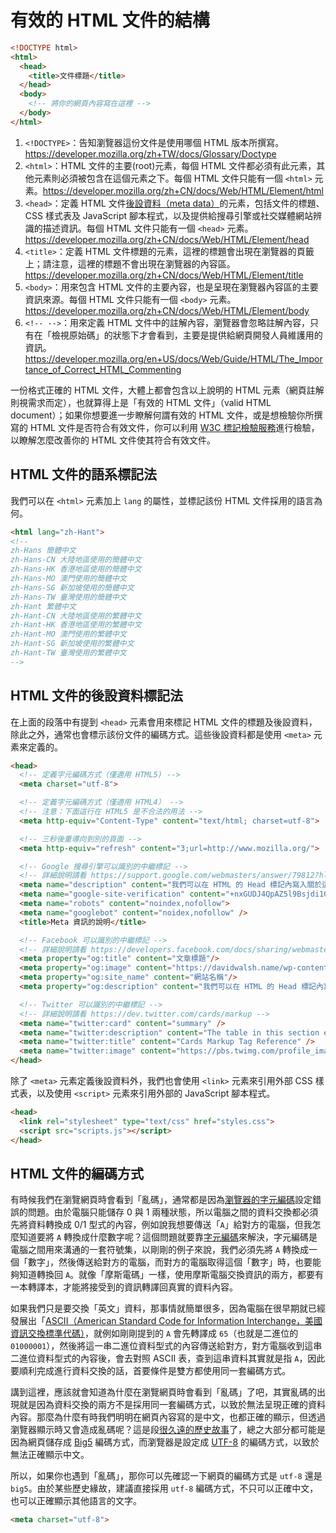 # 有效的 HTML 文件的結構

```html
<!DOCTYPE html>
<html>
  <head>
    <title>文件標題</title>
  </head>
  <body>
    <!-- 將你的網頁內容寫在這裡 -->
  </body>
</html>
```

1. `<!DOCTYPE>`：告知瀏覽器這份文件是使用哪個 HTML 版本所撰寫。https://developer.mozilla.org/zh+TW/docs/Glossary/Doctype
2. `<html>`：HTML 文件的主要(root)元素，每個 HTML 文件都必須有此元素，其他元素則必須被包含在這個元素之下。每個 HTML 文件只能有一個 `<html>` 元素。https://developer.mozilla.org/zh+CN/docs/Web/HTML/Element/html
3. `<head>`：定義 HTML 文件[後設資料（meta data）](https://zh.wikipedia.org/wiki/%E5%85%83%E6%95%B0%E6%8D%AE)的元素，包括文件的標題、CSS 樣式表及 JavaScript 腳本程式，以及提供給搜尋引擎或社交媒體網站辨識的描述資訊。每個 HTML 文件只能有一個 `<head>` 元素。https://developer.mozilla.org/zh+CN/docs/Web/HTML/Element/head
4. `<title>`：定義 HTML 文件標題的元素，這裡的標題會出現在瀏覽器的頁籤上；請注意，這裡的標題不會出現在瀏覽器的內容區。https://developer.mozilla.org/zh+CN/docs/Web/HTML/Element/title
5. `<body>`：用來包含 HTML 文件的主要內容，也是呈現在瀏覽器內容區的主要資訊來源。每個 HTML 文件只能有一個 `<body>` 元素。https://developer.mozilla.org/zh+CN/docs/Web/HTML/Element/body
6. `<!-- -->`：用來定義 HTML 文件中的註解內容，瀏覽器會忽略註解內容，只有在「檢視原始碼」的狀態下才會看到，主要是提供給網頁開發人員維護用的資訊。https://developer.mozilla.org/en+US/docs/Web/Guide/HTML/The_Importance_of_Correct_HTML_Commenting

一份格式正確的 HTML 文件，大體上都會包含以上說明的 HTML 元素（網頁註解則視需求而定），也就算得上是「有效的 HTML 文件」（valid HTML document）；如果你想要進一步瞭解何謂有效的 HTML 文件，或是想檢驗你所撰寫的 HTML 文件是否符合有效文件，你可以利用 [W3C 標記檢驗服務](https://developer.mozilla.org/en+US/docs/Web/Guide/HTML/The_Importance_of_Correct_HTML_Commenting)進行檢驗，以瞭解怎麼改善你的 HTML 文件使其符合有效文件。

## HTML 文件的語系標記法

我們可以在 `<html>` 元素加上 `lang` 的屬性，並標記該份 HTML 文件採用的語言為何。

```html
<html lang="zh-Hant">
<!--
zh-Hans 簡體中文
zh-Hans-CN 大陸地區使用的簡體中文
zh-Hans-HK 香港地區使用的簡體中文
zh-Hans-MO 澳門使用的簡體中文
zh-Hans-SG 新加坡使用的簡體中文
zh-Hans-TW 臺灣使用的簡體中文
zh-Hant 繁體中文
zh-Hant-CN 大陸地區使用的繁體中文
zh-Hant-HK 香港地區使用的繁體中文
zh-Hant-MO 澳門使用的繁體中文
zh-Hant-SG 新加坡使用的繁體中文
zh-Hant-TW 臺灣使用的繁體中文
-->
```

## HTML 文件的後設資料標記法

在上面的段落中有提到 `<head>` 元素會用來標記 HTML 文件的標題及後設資料，除此之外，通常也會標示該份文件的編碼方式。這些後設資料都是使用 `<meta>` 元素來定義的。

```html
<head>
  <!-- 定義字元編碼方式（僅適用 HTML5) -->
  <meta charset="utf-8">

  <!-- 定義字元編碼方式（僅適用 HTML4） -->
  <!-- 注意：下面這行在 HTML5 是不合法的用法 -->
  <meta http-equiv="Content-Type" content="text/html; charset=utf-8">

  <!-- 三秒後重導向到別的頁面 -->
  <meta http-equiv="refresh" content="3;url=http://www.mozilla.org/">

  <!-- Google 搜尋引擎可以識別的中繼標記 -->
  <!-- 詳細說明請看 https://support.google.com/webmasters/answer/79812?hl=zh-Hant -->
  <meta name="description" content="我們可以在 HTML 的 Head 標記內寫入關於這個頁面的描述資訊">
  <meta name="google-site-verification" content="+nxGUDJ4QpAZ5l9Bsjdi102tLVC21AIh5d1Nl23908vVuFHs34="/>
  <meta name="robots" content="noindex,nofollow">
  <meta name="googlebot" content="noidex,nofollow" />
  <title>Meta 資訊的說明</title>

  <!-- Facebook 可以識別的中繼標記 -->
  <!-- 詳細說明請看 https://developers.facebook.com/docs/sharing/webmasters#markup -->
  <meta property="og:title" content="文章標題"/>
  <meta property="og:image" content="https://davidwalsh.name/wp-content/themes/klass/img/facebooklogo.png"/>
  <meta property="og:site_name" content="網站名稱"/>
  <meta property="og:description" content="我們可以在 HTML 的 Head 標記內寫入關於這個頁面的描述資訊">

  <!-- Twitter 可以識別的中繼標記 -->
  <!-- 詳細說明請看 https://dev.twitter.com/cards/markup -->
  <meta name="twitter:card" content="summary" />
  <meta name="twitter:description" content="The table in this section explains Twitter Card elements and any Open Graph protocol markup fallbacks." />
  <meta name="twitter:title" content="Cards Markup Tag Reference" />
  <meta name="twitter:image" content="https://pbs.twimg.com/profile_images/2284174872/7df3h38zabcvjylnyfe3.png" />
</head>
```

除了 `<meta>` 元素定義後設資料外，我們也會使用 `<link>` 元素來引用外部 CSS 樣式表，以及使用 `<script>` 元素來引用外部的 JavaScript 腳本程式。

```html
<head>
  <link rel="stylesheet" type="text/css" href="styles.css">
  <script src="scripts.js"></script>
</head>
```

## HTML 文件的編碼方式

有時候我們在瀏覽網頁時會看到「亂碼」，通常都是因為[瀏覽器的字元編碼](https://zh.wikipedia.org/wiki/HTML%E5%AD%97%E7%AC%A6%E7%BC%96%E7%A0%81)設定錯誤的問題。由於電腦只能儲存 0 與 1 兩種狀態，所以電腦之間的資料交換都必須先將資料轉換成 0/1 型式的內容，例如說我想要傳送「`A`」給對方的電腦，但我怎麼知道要將 `A` 轉換成什麼數字呢？這個問題就要靠[字元編碼](https://zh.wikipedia.org/wiki/%E5%AD%97%E7%AC%A6%E7%BC%96%E7%A0%81)來解決，字元編碼是電腦之間用來溝通的一套符號集，以剛剛的例子來說，我們必須先將 `A` 轉換成一個「數字」，然後傳送給對方的電腦，而對方的電腦取得這個「數字」時，也要能夠知道轉換回 `A`。就像「摩斯電碼」一樣，使用摩斯電腦交換資訊的兩方，都要有一本轉譯本，才能將接受到的資訊轉譯回真實的資料內容。

如果我們只是要交換「英文」資料，那事情就簡單很多，因為電腦在很早期就已經發展出「[ASCII（American Standard Code for Information Interchange，美國資訊交換標準代碼）](https://zh.wikipedia.org/zh-tw/ASCII)，就例如剛剛提到的 `A` 會先轉譯成 `65`（也就是二進位的 `01000001`），然後將這一串二進位資料型式的內容傳送給對方，對方電腦收到這串二進位資料型式的內容後，會去對照 ASCII 表，查到這串資料其實就是指 `A`，因此要順利完成進行資料交換的話，首要條件是雙方都使用同一套編碼方式。

講到這裡，應該就會知道為什麼在瀏覽網頁時會看到「亂碼」了吧，其實亂碼的出現就是因為資料交換的兩方不是採用同一套編碼方式，以致於無法呈現正確的資料內容。那麼為什麼有時我們明明在網頁內容寫的是中文，也都正確的顯示，但透過瀏覽器顯示時又會造成亂碼呢？這是段[很久遠的歷史故事](http://python.ez2learn.com/basic/unicode.html)了，總之大部分都可能是因為網頁儲存成 [Big5](https://zh.wikipedia.org/zh-hant/%E5%A4%A7%E4%BA%94%E7%A2%BC) 編碼方式，而瀏覽器是設定成 [UTF-8](https://zh.wikipedia.org/wiki/UTF-8) 的編碼方式，以致於無法正確顯示中文。

所以，如果你也遇到「亂碼」，那你可以先確認一下網頁的編碼方式是 `utf-8` 還是 `big5`。由於某些歷史緣故，建議直接採用 `utf-8` 編碼方式，不只可以正確中文，也可以正確顯示其他語言的文字。

```html
<meta charset="utf-8">
```